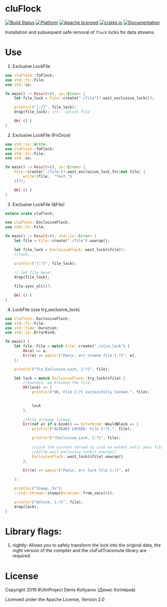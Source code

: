 # cluFlock

[![Build Status](https://travis-ci.org/clucompany/cluFlock.svg?branch=master)](https://travis-ci.org/clucompany/cluFlock)
[![Platform](https://img.shields.io/badge/platform-unix%20|%20linux%20|%20windows-blue)]()
[![Apache licensed](https://img.shields.io/badge/license-Apache%202.0-blue.svg)](./LICENSE)
[![crates.io](http://meritbadge.herokuapp.com/cluFlock)](https://crates.io/crates/cluFlock)
[![Documentation](https://docs.rs/cluFlock/badge.svg)](https://docs.rs/cluFlock)


Installation and subsequent safe removal of `flock` locks for data streams.


# Use
1. Exclusive LockFile

```rust
use cluFlock::ToFlock;
use std::fs::File;
use std::io;

fn main() -> Result<(), io::Error> {
	let file_lock = File::create("./file")?.wait_exclusive_lock()?;

	println!("{:?}", file_lock);
	drop(file_lock); //<-- unlock file

	Ok( () )
}
```

2. Exclusive LockFile (FnOnce)

```rust
use std::io::Write;
use cluFlock::ToFlock;
use std::fs::File;
use std::io;

fn main() -> Result<(), io::Error> {
	File::create("./file")?.wait_exclusive_lock_fn(|mut file| {
		write!(file,  "Test.")
	})??;

	Ok( () )
}
```

3. Exclusive LockFile (&File)

```rust
extern crate cluFlock;

use cluFlock::ExclusiveFlock;
use std::fs::File;

fn main() -> Result<(), std::io::Error> {
	let file = File::create("./file").unwrap();

	let file_lock = ExclusiveFlock::wait_lock(&file)?;
	//lock...

	println!("{:?}", file_lock);
	
	// let file move! 
	drop(file_lock);

	file.sync_all()?;

	Ok( () )
}
```

4. LockFile (use try_exclusive_lock)

```rust
use cluFlock::ExclusiveFlock;
use std::fs::File;
use std::time::Duration;
use std::io::ErrorKind;

fn main() {
	let file: File = match File::create("./ulin.lock") {
		Ok(a) => a,
		Err(e) => panic!("Panic, err create file {:?}", e),
	};

	println!("Try_Exclusive_Lock, {:?}", file);

	let lock = match ExclusiveFlock::try_lock(&file) {
		//Success, we blocked the file.
		Ok(lock) => {
			println!("OK, File {:?} successfully locked.", file);

			
			lock
		},
		
		//File already locked.
		Err(ref e) if e.kind() == ErrorKind::WouldBlock => {
			println!("ALREADY LOCKED: File {:?}.", file);

			println!("!Exclusive_Lock, {:?}", file);
			
			//Lock the current thread to such an extent until your file is unlocked.
			//&file.wait_exclusive_lock().unwrap()
			ExclusiveFlock::wait_lock(&file).unwrap()
		},
		
		Err(e) => panic!("Panic, err lock file {:?}", e)

	};

	println!("Sleep, 5s");
	::std::thread::sleep(Duration::from_secs(5));

	println!("Unlock, {:?}", file);
	drop(lock);
}
```

# Library flags:
1. nightly: Allows you to safely transform the lock into the original data, the night version of the compiler and the cluFullTransmute library are required.


# License

Copyright 2019 #UlinProject Denis Kotlyarov (Денис Котляров)

Licensed under the Apache License, Version 2.0
